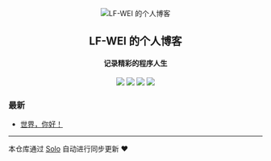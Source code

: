 <p align="center"><img alt="LF-WEI 的个人博客" src="https://static.b3log.org/images/brand/solo-32.png"></p><h2 align="center">
LF-WEI 的个人博客
</h2>

<h4 align="center">记录精彩的程序人生</h4>
<p align="center"><a title="LF-WEI 的个人博客" target="_blank" href="https://github.com/LF-WEI/solo-blog"><img src="https://img.shields.io/github/last-commit/LF-WEI/solo-blog.svg?style=flat-square&color=FF9900"></a>
<a title="GitHub repo size in bytes" target="_blank" href="https://github.com/LF-WEI/solo-blog"><img src="https://img.shields.io/github/repo-size/LF-WEI/solo-blog.svg?style=flat-square"></a>
<a title="Solo Version" target="_blank" href="https://github.com/88250/solo/releases"><img src="https://img.shields.io/badge/solo-3.6.5-f1e05a.svg?style=flat-square&color=blueviolet"></a>
<a title="Hits" target="_blank" href="https://github.com/88250/hits"><img src="https://hits.b3log.org/LF-WEI/solo-blog.svg"></a></p>

### 最新

* [世界，你好！](https://www.adu8881.com/hello-solo)



---

本仓库通过 [Solo](https://github.com/88250/solo) 自动进行同步更新 ❤️ 